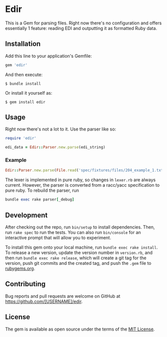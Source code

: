 # Edir

This is a Gem for parsing files. Right now there's no configuration and offers essentially 1 feature: reading EDI and outputting it as formatted Ruby data.

## Installation

Add this line to your application's Gemfile:

```ruby
gem 'edir'
```

And then execute:

    $ bundle install

Or install it yourself as:

    $ gem install edir

## Usage

Right now there's not a lot to it. Use the parser like so:

```ruby
require 'edir'

edi_data = Edir::Parser.new.parse(edi_string)
```

### Example
```ruby
Edir::Parser.new.parse(File.read('spec/fixtures/files/204_example_1.txt'))
```

The lexer is implemented in pure ruby, so changes in `lexer.rb` are always current. However,
the parser is converted from a racc/yacc specification to pure ruby. To rebuild the parser, run

```ruby
bundle exec rake parser[_debug]
```

## Development

After checking out the repo, run `bin/setup` to install dependencies. Then, run `rake spec` to run the tests. You can also run `bin/console` for an interactive prompt that will allow you to experiment.

To install this gem onto your local machine, run `bundle exec rake install`. To release a new version, update the version number in `version.rb`, and then run `bundle exec rake release`, which will create a git tag for the version, push git commits and the created tag, and push the `.gem` file to [rubygems.org](https://rubygems.org).

## Contributing

Bug reports and pull requests are welcome on GitHub at https://github.com/[USERNAME]/edir.

## License

The gem is available as open source under the terms of the [MIT License](https://opensource.org/licenses/MIT).
